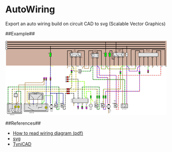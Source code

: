 # AutoWiring

Export an auto wiring build on circuit CAD to svg (Scalable Vector Graphics)

##Example##

![](http://github.com/oritomov/autowiring/blob/master/test/klima.png)

##References##
  * [How to read wiring diagram (pdf)](http://autowiring.googlecode.com/files/wdhowtoread.pdf)
  * [svg](http://en.wikipedia.org/wiki/Scalable_Vector_Graphics)
  * [TyniCAD](http://sourceforge.net/apps/mediawiki/tinycad/index.php?title=TinyCAD)
